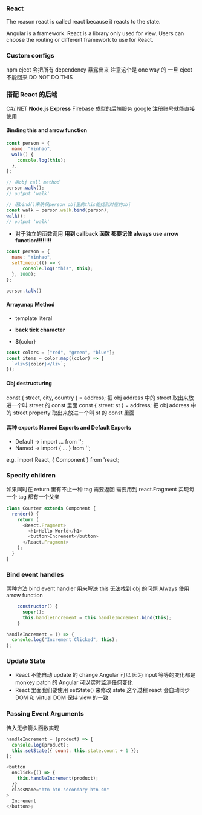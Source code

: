 ### React

The reason react is called react because it reacts to the state.

Angular is a framework. React is a library only used for view. Users can choose the routing or different framework to use for React.

### Custom configs

npm eject 会把所有 dependency 暴露出来 注意这个是 one way 的 一旦 eject 不能回来 DO NOT DO THIS

### 搭配 React 的后端

C#/.NET
**Node.js Express**
Firebase 成型的后端服务 google 注册账号就能直接使用

#### Binding this and arrow function

```js
const person = {
  name: "Yinhao",
  walk() {
    console.log(this);
  },
};

// 用obj call method
person.walk();
// output 'walk'

// 用bind()来确保person obj里的this能找到对应的obj
const walk = person.walk.bind(person);
walk();
// output 'walk'
```

- 对于独立的函数调用 **用到 callback 函数 都要记住 always use arrow function!!!!!!!!**

```js
const person = {
  name: "Yinhao",
  setTimeout(() => {
      console.log("this", this);
  }, 1000);
};

person.talk()
```

#### Array.map Method

- template literal

- **back tick character**

- \${color}

```js
const colors = ["red", "green", "blue"];
const items = color.map((color) => {
  `<li>${color}</li>`;
});
```

#### Obj destructuring

const { street, city, country } = address;
把 obj address 中的 street 取出来放进一个叫 street 的 const 里面
const { street: st } = address;
把 obj address 中的 street property 取出来放进一个叫 st 的 const 里面

#### 两种 exports Named Exports and Default Exports

- Default -> import ... from '';
- Named -> import { ... } from '';

e.g. import React, { Component } from 'react;

### Specify children

如果同时在 return 里有不止一种 tag 需要返回 需要用到 react.Fragment 实现每一个 tag 都有一个父亲

```js
class Counter extends Component {
  render() {
    return (
      <React.Fragment>
        <h1>Hello World</h1>
        <button>Increment</button>
      </React.Fragment>
    );
  }
}
```

### Bind event handles

两种方法 bind event handler 用来解决 this 无法找到 obj 的问题
Always 使用 arrow function

```js
    constructor() {
      super();
      this.handleIncrement = this.handleIncrement.bind(this);
    }
```

```js
handleIncrement = () => {
  console.log("Increment Clicked", this);
};
```

### Update State

- React 不能自动 update 的 change Angular 可以 因为 input 等等的变化都是 monkey patch 的 Angular 可以实时监测任何变化
- React 里面我们要使用 setState() 来修改 state 这个过程 react 会自动同步 DOM 和 virtual DOM 保持 view 的一致

### Passing Event Arguments

传入无参箭头函数实现

```js
handleIncrement = (product) => {
  console.log(product);
  this.setState({ count: this.state.count + 1 });
};

<button
  onClick={() => {
    this.handleIncrement(product);
  }}
  className="btn btn-secondary btn-sm"
>
  Increment
</button>;
```
